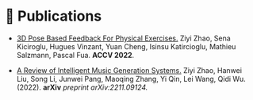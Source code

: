 
# 📝 Publications 

</div>
</div>

- [3D Pose Based Feedback For Physical Exercises.](https://github.com/Jacoo-Zhao/3D-Pose-Based-Feedback-For-Physical-Exercises) Ziyi Zhao, Sena Kiciroglu, Hugues Vinzant, Yuan Cheng, Isinsu Katircioglu, Mathieu Salzmann, Pascal Fua. **ACCV 2022**.

- [A Review of Intelligent Music Generation Systems.](https://arxiv.org/abs/2211.09124) Ziyi Zhao, Hanwei Liu, Song Li, Junwei Pang, Maoqing Zhang, Yi Qin, Lei Wang, Qidi Wu.(2022). **arXiv** *preprint arXiv:2211.09124.*
